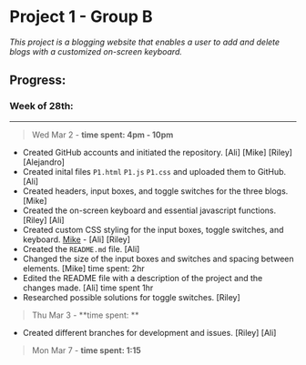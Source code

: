 # Project 1 - Group B 
*This project is a blogging website that enables a user to add and delete blogs with a customized on-screen keyboard.*

## **Progress:** 
### Week of 28th:
---
> Wed Mar 2 - **time spent: 4pm - 10pm**
- Created GitHub accounts and initiated the repository.
[Ali] [Mike] [Riley] [Alejandro]
- Created inital files `P1.html` `P1.js` `P1.css` and uploaded them to GitHub.
[Ali]
- Created headers, input boxes, and toggle switches for the three blogs.
[Mike]
- Created the on-screen keyboard and essential javascript functions.
[Riley] [Ali]
- Created custom CSS styling for the input boxes, toggle switches, and keyboard.
[Mike](https://github.com/miikewarren8) - [Ali] [Riley]
- Created the `README.md` file.
[Ali]
- Changed the size of the input boxes and switches and spacing between elements. [Mike] time spent: 2hr
- Edited the README file with a description of the project and the changes made. [Ali] time spent 1hr
- Researched possible solutions for toggle switches. [Riley]

> Thu Mar 3 - **time spent: **
- Created different branches for development and issues. [Riley] [Ali]

> Mon Mar 7 - **time spent: 1:15**

